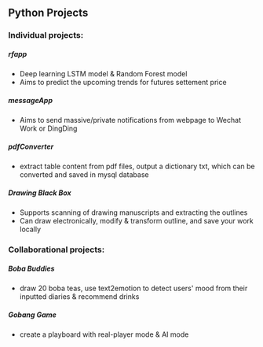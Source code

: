 ## Python Projects
### Individual projects: 
##### rfapp
- Deep learning LSTM model & Random Forest model
- Aims to predict the upcoming trends for futures settement price
##### messageApp
- Aims to send massive/private notifications from webpage to Wechat Work or DingDing
##### pdfConverter
- extract table content from pdf files, output a dictionary txt, which can be converted and saved in mysql database
##### Drawing Black Box
- Supports scanning of drawing manuscripts and extracting the outlines
- Can draw electronically, modify & transform outline, and save your work locally
### Collaborational projects:
##### Boba Buddies
- draw 20 boba teas, use text2emotion to detect users' mood from their inputted diaries & recommend drinks
##### Gobang Game
- create a playboard with real-player mode & AI mode
